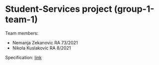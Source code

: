 # Student-Services project (group-1-team-1)

Team members:

* Nemanja Zekanovic RA 73/2021
* Nikola Kuslakovic RA 8/2021

Specification: [link](https://docs.google.com/document/d/1Vvs8RM9YwzmJLRbPBSyDS3UXAFOEhiJ8e_dv84Fyq_I/edit)